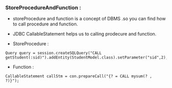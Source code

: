 ### StoreProcedureAndFunction :
- storeProcedure and function is a concept of DBMS .so you can find how to call procedure and function.
- JDBC CallableStatement helps us to calling prodecure and function. 

- StoreProcedure :
```
Query query = session.createSQLQuery("CALL getStudent(:sid)").addEntity(StudentModel.class).setParameter("sid",2);
```
- Function :
```
CallableStatement callStm = con.prepareCall("{? = CALL mysum(? , ?)}");
```